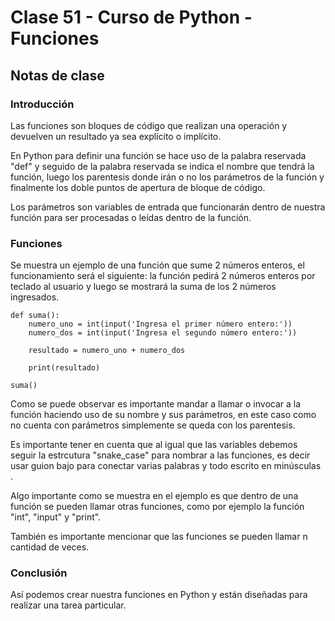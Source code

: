# Clase 51 - Curso de Python - Funciones

## Notas de clase

### Introducción
Las funciones son bloques de código que realizan una operación y devuelven un resultado ya sea explícito o implícito.

En Python para definir una función se hace uso de la palabra reservada "def" y seguido de la palabra reservada se indica el nombre que tendrá la función, luego los parentesis donde irán o no los parámetros de la función y finalmente los doble puntos de apertura de bloque de código. 

Los parámetros son variables de entrada que funcionarán dentro de nuestra función para ser procesadas o leídas dentro de la función.  

### Funciones

Se muestra un ejemplo de una función que sume 2 números enteros, el funcionamiento será el siguiente: la función pedirá 2 números enteros por teclado al usuario y luego se mostrará la suma de los 2 números ingresados.


```
def suma():
    numero_uno = int(input('Ingresa el primer número entero:'))
    numero_dos = int(input('Ingresa el segundo número entero:'))

    resultado = numero_uno + numero_dos

    print(resultado)

suma()

```

Como se puede observar es importante mandar a llamar o invocar a la función haciendo uso de su nombre y sus parámetros, en este caso como no cuenta con parámetros simplemente se queda con los parentesis.

Es importante tener en cuenta que al igual que las variables debemos seguir la estrcutura "snake_case" para nombrar a las funciones, es decir usar guion bajo para conectar varias palabras y todo escrito en minúsculas .

Algo importante como se muestra en el ejemplo es que dentro de una función se pueden llamar otras funciones, como por ejemplo la función "int", "input" y "print".

También es importante mencionar que las funciones se pueden llamar n cantidad de veces.



### Conclusión 

Así podemos crear nuestra funciones en Python y están diseñadas para realizar una tarea particular. 